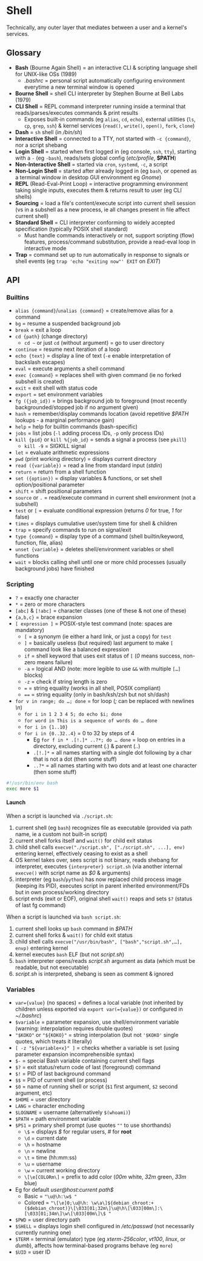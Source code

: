 # Shell

Technically, any outer layer that mediates between a user and a kernel's services.

## Glossary

* **Bash** (Bourne Again Shell) = an interactive CLI & scripting language shell for UNIX-like OSs (1989)
  * _.bashrc_ = personal script automatically configuring environment everytime a new terminal window is opened
* **Bourne Shell** = shell CLI interpreter by Stephen Bourne at Bell Labs (1979)
* **CLI Shell** = REPL command interpreter running inside a terminal that reads/parses/executes commands & print results
  * Exposes built-in commands (eg `alias`, `cd`, `echo`), external utilities (`ls`, `cp`, `grep`, `ssh`) & kernel services (`read()`, `write()`, `open()`, `fork`, `clone`)
* **Dash** = `sh` shell (in _/bin/sh_)
* **Interactive Shell** = connected to a TTY, not started with `-c {command}`, nor a script shebang
* **Login Shell** = started when first logged in (eg console, `ssh`, `tty`), starting with a `-` (eg `-bash`), reads/sets global config (_etc/profile_, **$PATH**)
* **Non-Interactive Shell** = started via `cron`, `systemd`, `-c`, a script
* **Non-Login Shell** = started after already logged in (eg `bash`, or opened as a terminal window in desktop GUI environment eg _Gnome_)
* **REPL** (Read-Eval-Print Loop) = interactive programming environment taking single inputs, executes them & returns result to user (eg CLI shells)
* **Sourcing** = load a file's content/execute script into current shell session (vs in a subshell as a new process, ie all changes present in file affect current shell)
* **Standard Shell** = CLI interpreter conforming to widely accepted specification (typically POSIX shell standard)
  * Must handle commands interactively or not, support scripting (flow) features, process/command substitution, provide a read-eval loop in interactive mode
* **Trap** = command set up to run automatically in response to signals or shell events (eg `trap 'echo "exiting now"' EXIT` on _EXIT_)

## API

### Builtins

* `alias {command}`/`unalias {command}` = create/remove alias for a command
* `bg` = resume a suspended background job
* `break` = exit a loop
* `cd {path}` (change directory)
  * `cd ~` or just `cd` (without argument) = go to user directory
* `continue` = resume next iteration of a loop
* `echo {text}` = display a line of text (`-e` enable interpretation of backslash escapes)
* `eval` = execute arguments a shell command
* `exec {command}` = replaces shell with given command (ie no forked subshell is created)
* `exit` = exit shell with status code
* `export` = set environment variables
* `fg ({job_id})` = brings background job to foreground (most recently backgrounded/stopped job if no argument given)
* `hash` = remember/display commands location (avoid repetitive _$PATH_ lookups - a marginal performance gain)
* `help` = help for builtin commands (bash-specific)
* `jobs` = list jobs (`-l` adding process IDs, `-p` only process IDs)
* `kill {pid}` or `kill %{job_id}` = sends a signal a process (see `pkill`)
  * `kill -9` = SIGKILL signal
* `let` = evaluate arithmetic expressions
* `pwd` (print working directory) = displays current directory
* `read ({variable})` = read a line from standard input (_stdin_)
* `return` = return from a shell function
* `set ({option})` = display variables & functions, or set shell option/positional parameter
* `shift` = shift positional parameters
* `source` or `.` = read/execute command in current shell environment (not a subshell)
* `test` or `[` = evaluate conditional expression (returns _0_ for true, _1_ for false)
* `times` = displays cumulative user/system time for shell & children
* `trap` = specify commands to run on signal/exit
* `type {command}` = display type of a command (shell builtin/keyword, function, file, alias)
* `unset {variable}` = deletes shell/environment variables or shell functions
* `wait` = blocks calling shell until one or more child processes (usually background jobs) have finished

### Scripting

* `?` = exactly one character
* `*` = zero or more characters
* `[abc]` & `[!abc]` = character classes (one of these & not one of these)
* `{a,b,c}` = brace expansion
* `[ expression ]` = POSIX-style test command (note: spaces are mandatory)
  * `[` = a synonym (ie either a hard link, or just a copy) for `test`
  * `]` = basically useless (but required) last argument to make `[` command look like a balanced expression
  * `if` = shell keyword that uses exit status of `[` (_0_ means success, non-zero means failure)
  * `-a` = logical AND (note: more legible to use `&&` with multiple `[…]` blocks)
  * `-z` = check if string length is zero
  * `=` = string equality (works in all shell, POSIX compliant)
  * `==` = string equality (only in bash/ksh/zsh but not sh/dash)
* `for v in range; do …; done` = for loop (_;_ can be replaced with newlines _\n_)
  * `for i in 1 2 3 4 5; do echo $i; done`
  * `for word in This is a sequence of words do … done`
  * `for i in {1..10}`
  * `for i in {0..32..4}` = 0 to 32 by steps of 4
    * Eg `for f in * .[!.]* ..?*; do … done` = loop on entries in a directory, excluding current (_._) & parent (_.._)
    * `.[!.]*` = all names starting with a single dot following by a char that is not a dot (then some stuff)
    * `..?*` = all names starting with two dots and at least one character (then some stuff)

```bash
#!/usr/bin/env bash
exec more $1
```

#### Launch

When a script is launched via `./script.sh`:

1. current shell (eg `bash`) recognizes file as executable (provided via path name, ie a custom not built-in script)
2. current shell forks itself and `wait()` for child exit status
3. child shell calls `execve("./script.sh", ["./script.sh", ...], env)` entering kernel, effectively ceasing to exist as a shell
4. OS kernel takes over, sees script is not binary, reads shebang for interpreter, executes `{interpreter} script.sh` (via another internal `execve()` with script name as _$0_ & arguments)
5. interpreter (eg `bash`/`python`) has now replaced child process image (keeping its PID), executes script in parent inherited environment/FDs but in own process/working directory
6. script ends (exit or EOF), original shell `wait()` reaps and sets `$?` (status of last fg command)

When a script is launched via `bash script.sh`:

1. current shell looks up `bash` command in _$PATH_
2. current shell forks & `wait()` for child exit status
3. child shell calls `execve("/usr/bin/bash", ["bash","script.sh",…], envp)` entering kernel
4. kernel executes `bash` ELF (but not _script.sh_)
5. `bash` interpreter opens/reads _script.sh_ argument as data (which must be readable, but not executable)
6. _script.sh_ is interpreted, shebang is seen as comment & ignored

### Variables

* `var={value}` (no spaces) = defines a local variable (not inherited by children unless exported via `export var(={value})` or configured in _~/.bashrc_)
* `$variable` = parameter expansion, use shell/environment variable (warning: interpolation requires double quotes)
* `"$KOKO"` or `"${KOKO}"` = string interpolation (but not `'$KOKO'` single quotes, which treats it literally)
* `[ -z "${variable+x}" ]` = checks whether a variable is set (using parameter expansion incomprehensible syntax)
* `$-` = special Bash variable containing current shell flags
* `$?` = exit status/return code of last (foreground) command
* `$!` = PID of last background command
* `$$` = PID of current shell (or process)
* `$0` = name of running shell or script (`$1` first argument, `$2` second argument, etc)
* `$HOME` = user directory
* `LANG` = character enchoding
* `$LOGNAME` = username (alternatively `$(whoami)`)
* `$PATH` = path environment variable
* `$PS1` = primary shell prompt (use quotes `""` to use shorthands)
  * `\$` = displays _$_ for regular users, _#_ for **root**
  * `\d` = current date
  * `\h` = hostname
  * `\n` = newline
  * `\t` = time (hh:mm:ss)
  * `\u` = username
  * `\w` = current working directory
  * `\[\e[COLORm\]` = prefix to add color (_00m_ white, _32m_ green, _33m_ blue)
* Eg for default _user@host:current path$_
  * Basic = `"\u@\h:\w$ "`
  * Colored = `"\[\e]0;\u@\h: \w\a\]${debian_chroot:+($debian_chroot)}\[\033[01;32m\]\u@\h\[\033[00m\]:\[\033[01;34m\]\w\[\033[00m\]\$ "`
* `$PWD` = user directory path
* `$SHELL` = displays login shell configured in _/etc/passwd_ (not necessarily currently running one)
* `$TERM` = terminal (emulator) type (eg _xterm-256color_, _vt100_, _linux_, or _dumb_), affects how terminal-based programs behave (eg `more`)
* `$UID` = user ID

